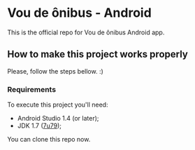 # Vou de ônibus - Android

This is the official repo for Vou de ônibus Android app.

## How to make this project works properly

Please, follow the steps bellow. :)

### Requirements

To execute this project you'll need:

* Android Studio 1.4 (or later);
* JDK 1.7 ([7u79](http://www.oracle.com/technetwork/java/javase/downloads/jdk7-downloads-1880260.html));

You can clone this repo now.
